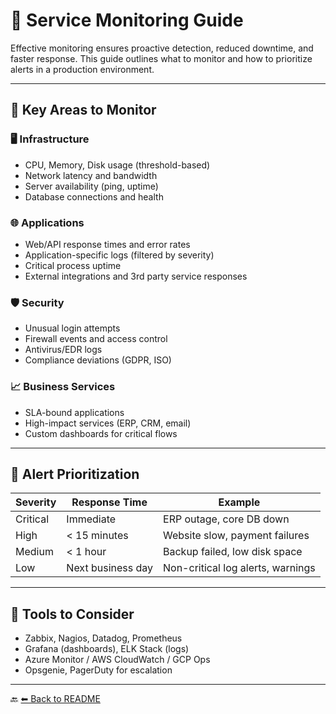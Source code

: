 # 📡 Service Monitoring Guide

Effective monitoring ensures proactive detection, reduced downtime, and faster response. This guide outlines what to monitor and how to prioritize alerts in a production environment.

---

## 🧩 Key Areas to Monitor

### 🖥️ Infrastructure
- CPU, Memory, Disk usage (threshold-based)
- Network latency and bandwidth
- Server availability (ping, uptime)
- Database connections and health

### 🌐 Applications
- Web/API response times and error rates
- Application-specific logs (filtered by severity)
- Critical process uptime
- External integrations and 3rd party service responses

### 🛡️ Security
- Unusual login attempts
- Firewall events and access control
- Antivirus/EDR logs
- Compliance deviations (GDPR, ISO)

### 📈 Business Services
- SLA-bound applications
- High-impact services (ERP, CRM, email)
- Custom dashboards for critical flows

---

## 🚦 Alert Prioritization

| Severity | Response Time     | Example                           |
|----------|-------------------|-----------------------------------|
| Critical | Immediate         | ERP outage, core DB down          |
| High     | < 15 minutes      | Website slow, payment failures    |
| Medium   | < 1 hour          | Backup failed, low disk space     |
| Low      | Next business day | Non-critical log alerts, warnings |

---

## 🔧 Tools to Consider

- Zabbix, Nagios, Datadog, Prometheus
- Grafana (dashboards), ELK Stack (logs)
- Azure Monitor / AWS CloudWatch / GCP Ops
- Opsgenie, PagerDuty for escalation

---

🔙 [⬅ Back to README](./README.md)
